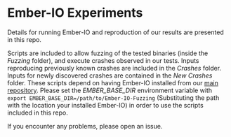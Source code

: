 # Ember-IO Experiments

Details for running Ember-IO and reproduction of our results are presented in this repo.


Scripts are included to allow fuzzing of the tested binaries (inside the *Fuzzing* folder), and execute crashes observed in our tests. Inputs reproducing previously known crashes are included in the *Crashes* folder. Inputs for newly discovered crashes are contained in the *New Crashes* folder. These scripts depend on having Ember-IO installed from our [main repository](https://github.com/Ember-IO/Ember-IO-Fuzzing). Please set the *EMBER_BASE_DIR* environment variable with ``export EMBER_BASE_DIR=/path/to/Ember-IO-Fuzzing`` (Substituting the path with the location your installed Ember-IO) in order to use the scripts included in this repo.


If you encounter any problems, please open an issue.
